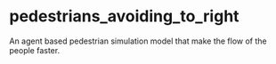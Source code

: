 # pedestrians_avoiding_to_right
An agent based pedestrian simulation model that make the flow of the people faster. 
